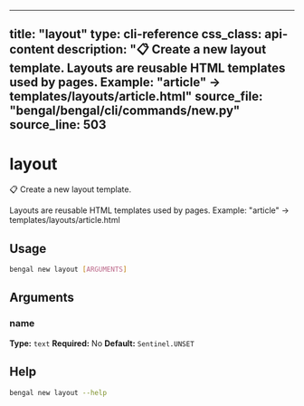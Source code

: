 
---
title: "layout"
type: cli-reference
css_class: api-content
description: "📋 Create a new layout template.  Layouts are reusable HTML templates used by pages. Example: "article" → templates/layouts/article.html"
source_file: "bengal/bengal/cli/commands/new.py"
source_line: 503
---

# layout

📋 Create a new layout template.

Layouts are reusable HTML templates used by pages.
Example: "article" → templates/layouts/article.html


## Usage

```bash
bengal new layout [ARGUMENTS]
```

## Arguments

### name

**Type:** `text`
**Required:** No
**Default:** `Sentinel.UNSET`





## Help

```bash
bengal new layout --help
```
